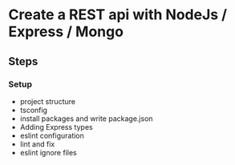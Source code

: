 # Create a REST api with NodeJs / Express / Mongo

## Steps

### Setup

- project structure
- tsconfig
- install packages and write package.json
- Adding Express types
- eslint configuration
- lint and fix
- eslint ignore files

